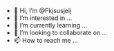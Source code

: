 - 👋 Hi, I’m @Fkjsusjeij
- 👀 I’m interested in ...
- 🌱 I’m currently learning ...
- 💞️ I’m looking to collaborate on ...
- 📫 How to reach me ...

<!---
Fkjsusjeij/Fkjsusjeij is a ✨ special ✨ repository because its `README.md` (this file) appears on your GitHub profile.
You can click the Preview link to take a look at your changes.
--->
